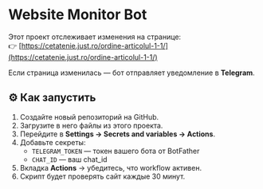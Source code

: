 # Website Monitor Bot

Этот проект отслеживает изменения на странице:  
👉 [https://cetatenie.just.ro/ordine-articolul-1-1/](https://cetatenie.just.ro/ordine-articolul-1-1/)

Если страница изменилась — бот отправляет уведомление в **Telegram**.

## ⚙️ Как запустить

1. Создайте новый репозиторий на GitHub.
2. Загрузите в него файлы из этого проекта.
3. Перейдите в **Settings → Secrets and variables → Actions**.
4. Добавьте секреты:
   - `TELEGRAM_TOKEN` — токен вашего бота от BotFather
   - `CHAT_ID` — ваш chat_id
5. Вкладка **Actions** → убедитесь, что workflow активен.
6. Скрипт будет проверять сайт каждые 30 минут.
